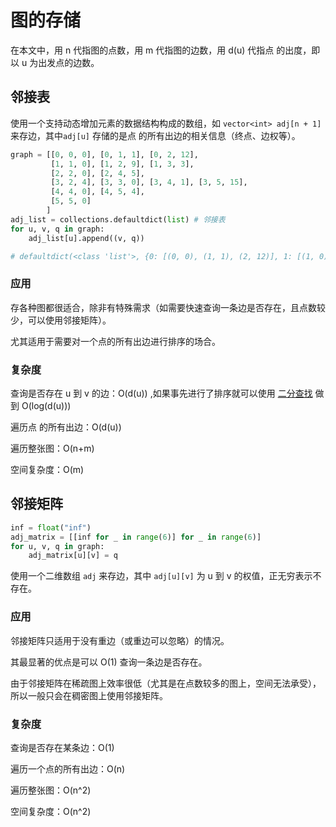 # 图的存储

在本文中，用 n 代指图的点数，用 m 代指图的边数，用 d(u) 代指点 的出度，即以 u 为出发点的边数。

## 邻接表

使用一个支持动态增加元素的数据结构构成的数组，如 `vector<int> adj[n + 1]` 来存边，其中`adj[u]` 存储的是点 的所有出边的相关信息（终点、边权等）。

```python
graph = [[0, 0, 0], [0, 1, 1], [0, 2, 12],
         [1, 1, 0], [1, 2, 9], [1, 3, 3],
         [2, 2, 0], [2, 4, 5],
         [3, 2, 4], [3, 3, 0], [3, 4, 1], [3, 5, 15],
         [4, 4, 0], [4, 5, 4],
         [5, 5, 0]
        ]
adj_list = collections.defaultdict(list) # 邻接表
for u, v, q in graph:
    adj_list[u].append((v, q))

# defaultdict(<class 'list'>, {0: [(0, 0), (1, 1), (2, 12)], 1: [(1, 0), (2, 9), (3, 3)], 2: [(2, 0), (4, 5)], 3: [(2, 4), (3, 0), (4, 1), (5, 15)], 4: [(4, 0), (5, 4)], 5: [(5, 0)]})
```

### 应用

存各种图都很适合，除非有特殊需求（如需要快速查询一条边是否存在，且点数较少，可以使用邻接矩阵）。

尤其适用于需要对一个点的所有出边进行排序的场合。

### 复杂度

查询是否存在 u 到 v 的边：O(d(u)) ,如果事先进行了排序就可以使用 [二分查找](https://oi-wiki.org/basic/binary/) 做到 O(log(d(u)))

遍历点 的所有出边：O(d(u))

遍历整张图：O(n+m)

空间复杂度：O(m)

## 邻接矩阵

```python
inf = float("inf")
adj_matrix = [[inf for _ in range(6)] for _ in range(6)]
for u, v, q in graph:
    adj_matrix[u][v] = q
```

使用一个二维数组 `adj` 来存边，其中 `adj[u][v]` 为 u 到 v 的权值，正无穷表示不存在。

### 应用

邻接矩阵只适用于没有重边（或重边可以忽略）的情况。

其最显著的优点是可以 O(1) 查询一条边是否存在。

由于邻接矩阵在稀疏图上效率很低（尤其是在点数较多的图上，空间无法承受），所以一般只会在稠密图上使用邻接矩阵。

### 复杂度

查询是否存在某条边：O(1)

遍历一个点的所有出边：O(n)

遍历整张图：O(n^2)

空间复杂度：O(n^2)

